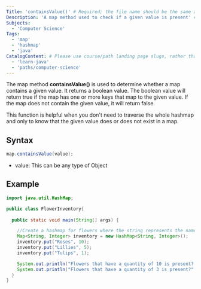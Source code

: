 ```yaml
---
Title: 'containsValue()' # Required; the file name should be the same as the title, but lowercase, with dashes instead of spaces, and all punctuation removed
Description: 'A map method used to check if a given value is present' # Required; ideally under 150 characters and starts with a present-tense verb (used in search engine results and content previews)
Subjects: 
  - 'Computer Science'
Tags: 
  - 'map'
  - 'hashmap'
  - 'java'
CatalogContent: # Please use course/path landing page slugs, rather than linking to individual content items. If listing multiple items, please put the most relevant one first
  - 'learn-java'
  - 'paths/computer-science'
---
```

The map method **containsValue()** is used to determine whether a map contains a given value. It returns a boolean value. The boolean value will return true if the map has one or more keys that map to the given value. If the map does not contain the given value, it will return false.

This function is helpful when you don't need to traverse the whole hashmap and only to know that the given value does or does not exist in a map. 

## Syntax

```java
map.containsValue(value);
```

- value: This can be any type of Object

## Example

```java
import java.util.HashMap;

public class FlowerInventory{
  
  public static void main(String[] args) {

    //Create a hashmap for flowers where the string represents the name of the flower and the integer represents the quantity of the flower
    Map<String, Integer> inventory = new HashMap<String, Integer>();
    inventory.put("Roses", 10);
    inventory.put("Lillies", 5);
    inventory.put("Tulips", 1);

    System.out.println("Flowers that have a quantity of 10 is present? " + inventory.containsValue(10)); //Output: Flowers that have a quantity of 10 is present? true
    System.out.println("Flowers that have a quantity of 3 is present?" + inventory.containsValue(0)); // Output: Flowers that have a quantity of 3 is present? false
  }
}
```

